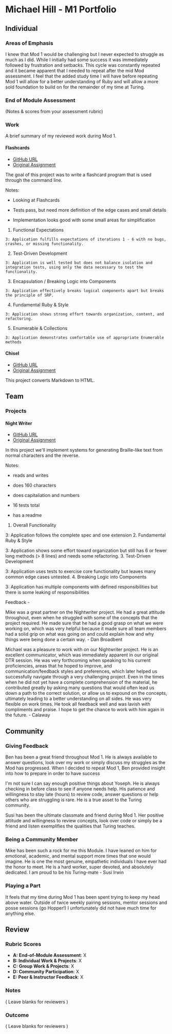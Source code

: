 # Michael Hill - M1 Portfolio
## Individual

### Areas of Emphasis

I knew that Mod 1 would be challenging but I never expected to struggle as much as I did.  While I initially had some success it was immediately followed by frustration and setbacks.  This cycle was constantly repeated and it became apparent that I needed to repeat after the mid Mod assessment. I feel that the added study time I will have before repeating Mod 1 will allow for a better understanding of Ruby and will allow a more sold foundation to build on for the remainder of my time at Turing.

### End of Module Assessment

(Notes & scores from your assessment rubric)

### Work

A brief summary of my reviewed work during Mod 1.

#### Flashcards

* [GitHub URL](https://github.com/michael-hill/flashcards)
* [Original Assignment](https://github.com/turingschool/curriculum/blob/master/source/projects/flashcards.markdown)

The goal of this project was to write a flashcard program that is used through the command line.

Notes:

*  Looking at Flashcards

*  Tests pass, but need more definition of the edge cases and small details

*  Implementation looks good with some small areas for simplification

  1. Functional Expectations

    3: Application fulfills expectations of iterations 1 - 6 with no bugs, crashes, or missing functionality.

  2. Test-Driven Development

    3: Application is well tested but does not balance isolation and integration tests, using only the data necessary to test the functionality.

  3. Encapsulation / Breaking Logic into Components

    3: Application effectively breaks logical components apart but breaks the principle of SRP.

  4. Fundamental Ruby & Style

    3: Application shows strong effort towards organization, content, and refactoring.

  5. Enumerable & Collections

    3: Application demonstrates comfortable use of appropriate Enumerable methods

#### Chisel

* [GitHub URL](https://github.com/michael-hill/chisel)
* [Original Assignment](https://github.com/turingschool/curriculum/blob/master/source/projects/chisel.markdown)

This project converts Markdown to HTML.



## Team

### Projects

#### Night Writer

* [GitHub URL](https://github.com/calaway/night_writer)
* [Original Assignment](https://github.com/turingschool/curriculum/blob/master/source/projects/night_writer.markdown)


In this project we'll implement systems for generating Braille-like text from normal characters and the reverse.

Notes:

*  reads and writes

*  does 160 characters

*  does capitaliation and numbers

*  16 tests total

*  has a readme


1. Overall Functionality

  3: Application follows the complete spec and one extension
2. Fundamental Ruby & Style

  3: Application shows some effort toward organization but still has 6 or fewer long methods (> 8 lines) and needs some refactoring.
3. Test-Driven Development

  3: Application uses tests to exercise core functionality but leaves many common edge cases untested.
4. Breaking Logic into Components

  3: Application has multiple components with defined responsibilities but there is some leaking of responsibilities

Feedback -

Mike was a great partner on the Nightwriter project.  He had a great attitude throughout, even when he struggled with some of the concepts that the project required.  He made sure that he had a good grasp on what we were working on, which was very helpful because it made sure all team members had a solid grip on what was going on and could explain how and why things were being done a certain way. - Dan Broadbent

Michael was a pleasure to work with on our Nightwriter project. He is an excellent communicator, which was immediately apparent in our original DTR session. He was very forthcoming when speaking to his current proficiencies, areas that he hoped to improve, and communication/feedback styles and preferences, which later helped us successfully navigate through a very challenging project. Even in the times when he did not yet have a complete comprehension of the material, he contributed greatly by asking many questions that would often lead us down a path to the correct solution, or allow us to expound on the concepts, ultimately leading to a better understanding on all sides. He was very flexible on work times. He took all feedback well and was lavish with compliments and praise. I hope to get the chance to work with him again in the future. - Calaway



## Community

### Giving Feedback

Ben has been a great friend throughout Mod 1.  He is always available to answer questions, look over my work or simply discuss my struggles as the Mod has progressed.  When I decided to repeat Mod 1, Ben provided insight into how to prepare in order to have success

I'm not sure I can say enough positive things about Yoseph.  He is always checking in before class to see if anyone needs help.  His patience and willingness to stay late (hours) to review code, answer questions or help others who are struggling is rare.  He is a true asset to the Turing community.

Susi has been the ultimate classmate and friend during Mod 1.  Her positive attitude and willingness to review concepts, look over code or simply be a friend and listen exemplifies the qualities that Turing teaches.

### Being a Community Member

Mike has been such a rock for me this Module. I have leaned on him for emotional, academic, and mental support more times that one would imagine. He is one the most genuine, empathetic individuals I have ever had the honor to meet. He is a hard worker, super devoted, and absolutely dedicated. I am proud to be his Turing-mate - Susi Irwin

### Playing a Part

It feels that my time during Mod 1 has been spent trying to keep my head above water. Outside of twice weekly pairing sessions, mentor sessions and posse sessions (go Hopper!) I unfortunately did not have much time for anything else.

## Review

### Rubric Scores

* **A: End-of-Module Assessment**: X
* **B: Individual Work & Projects**: X
* **C: Group Work & Projects**: X
* **D: Community Participation**: X
* **E: Peer & Instructor Feedback**: X

### Notes

( Leave blanks for reviewers )

### Outcome

( Leave blanks for reviewers )
